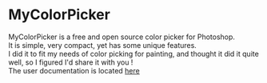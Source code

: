 # MyColorPicker
MyColorPicker is a free and open source color picker for Photoshop.  
It is simple, very compact, yet has some unique features.  
I did it to fit my needs of color picking for painting, and thought it did it quite well, so I figured I'd share it with you !  
The user documentation is located [here](http://yannicklerestif.com/photoshop_stuff/my_color_picker.php)
